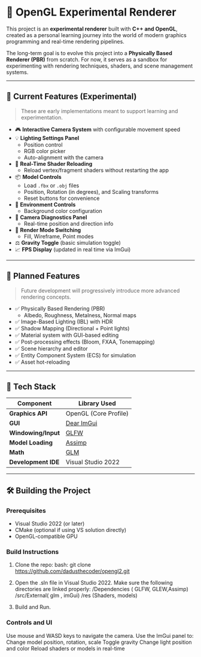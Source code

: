 ﻿# 🌌 OpenGL Experimental Renderer

This project is an **experimental renderer** built with **C++ and OpenGL**, created as a personal learning journey into the world of modern graphics programming and real-time rendering pipelines.

The long-term goal is to evolve this project into a **Physically Based Renderer (PBR)** from scratch. For now, it serves as a sandbox for experimenting with rendering techniques, shaders, and scene management systems.

---

## 📸 Current Features (Experimental)

> These are early implementations meant to support learning and experimentation.

- 🎮 **Interactive Camera System** with configurable movement speed
- 💡 **Lighting Settings Panel**
  - Position control
  - RGB color picker
  - Auto-alignment with the camera
- 🎨 **Real-Time Shader Reloading**
  - Reload vertex/fragment shaders without restarting the app
- 📦 **Model Controls**
  - Load `.fbx` or `.obj` files
  - Position, Rotation (in degrees), and Scaling transforms
  - Reset buttons for convenience
- 🌌 **Environment Controls**
  - Background color configuration
- 🧭 **Camera Diagnostics Panel**
  - Real-time position and direction info
- 🧪 **Render Mode Switching**
  - Fill, Wireframe, Point modes
- ⚖️ **Gravity Toggle** (basic simulation toggle)
- 📈 **FPS Display** (updated in real time via ImGui)

---

## 🚀 Planned Features

> Future development will progressively introduce more advanced rendering concepts.

- ✅ Physically Based Rendering (PBR)
  - Albedo, Roughness, Metalness, Normal maps
- ✅ Image-Based Lighting (IBL) with HDR
- ✅ Shadow Mapping (Directional + Point lights)
- ✅ Material system with GUI-based editing
- ✅ Post-processing effects (Bloom, FXAA, Tonemapping)
- ✅ Scene hierarchy and editor
- ✅ Entity Component System (ECS) for simulation
- ✅ Asset hot-reloading

---

## 🧱 Tech Stack

| Component       | Library Used       |
|----------------|--------------------|
| **Graphics API**       | OpenGL (Core Profile)     |
| **GUI**                | [Dear ImGui](https://github.com/ocornut/imgui)       |
| **Windowing/Input**    | [GLFW](https://github.com/glfw/glfw)                |
| **Model Loading**      | [Assimp](https://github.com/assimp/assimp)          |
| **Math**               | [GLM](https://github.com/g-truc/glm)                |
| **Development IDE**    | Visual Studio 2022                                  |

---

## 🛠️ Building the Project

### Prerequisites
- Visual Studio 2022 (or later)
- CMake (optional if using VS solution directly)
- OpenGL-compatible GPU

### Build Instructions
1. Clone the repo:
   bash: git clone https://github.com/dadusthecoder/opengl2.git

2. Open the .sln file in Visual Studio 2022.
   Make sure the following directories are linked properly:
   /Dependencies ( GLFW, GLEW,Assimp)
   /src/External( glm , imGui)
   /res (Shaders, models)

 3. Build and Run.
 

### Controls and UI
   Use mouse and WASD keys to navigate the camera.
   Use the ImGui panel to:
   Change model position, rotation, scale
   Toggle gravity
   Change light position and color
   Reload shaders or models in real-time


